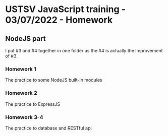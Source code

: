 # USTSV JavaScript training - 03/07/2022 - Homework

## NodeJS part

I put #3 and #4 together in one folder as the #4 is actually the improvement of #3.

### Homework 1

The practice to some NodeJS built-in modules

### Homework 2

The practice to ExpressJS

### Homework 3-4

The practice to database and RESTful api
